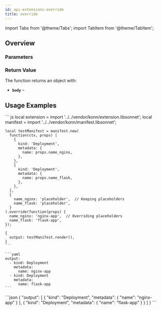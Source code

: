 ```yaml
---
id: api-extensions-override
title: override
---
```


import Tabs from '@theme/Tabs';
import TabItem from '@theme/TabItem';

## Overview



### Parameters

### Return Value
The function returns an object with:
- **`body`** – 

## Usage Examples


<Tabs>
     <TabItem value="jsonnet" label="Jsonnet" default>
    ``` js
    local extension = import '../../vendor/konn/extension.libsonnet';
    local manifest = import '../../vendor/konn/manifest.libsonnet';

    local testManifest = manifest.new(
      function(ctx, props) [
        {
          kind: 'Deployment',
          metadata: {
            name: props.name_nginx,
          },
        },
        {
          kind: 'Deployment',
          metadata: {
            name: props.name_flask,
          },
        },
      ],
      {
        name_nginx: 'placeholder',  // Keeping placeholders
        name_flask: 'placeholder',
      }
    ).override(function(props) {
      name_nginx: 'nginx-app',  // Overriding placeholders
      name_flask: 'flask-app',
    });

    {
      output: testManifest.render(),
    }
    ``` 
  </TabItem>
  <TabItem value="yaml" label="YAML Output">

    ```yaml
    output:
      - kind: Deployment
        metadata:
          name: nginx-app
      - kind: Deployment
        metadata:
          name: flask-app
    ```
  </TabItem>
  <TabItem value="json" label="JSON Output">
    ```json
    {
       "output": [
          {
             "kind": "Deployment",
             "metadata": {
                "name": "nginx-app"
             }
          },
          {
             "kind": "Deployment",
             "metadata": {
                "name": "flask-app"
             }
          }
       ]
    }
    ```
    </TabItem>
</Tabs>